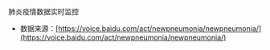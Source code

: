 肺炎疫情数据实时监控


- 数据来源：[https://voice.baidu.com/act/newpneumonia/newpneumonia/](https://voice.baidu.com/act/newpneumonia/newpneumonia/)


